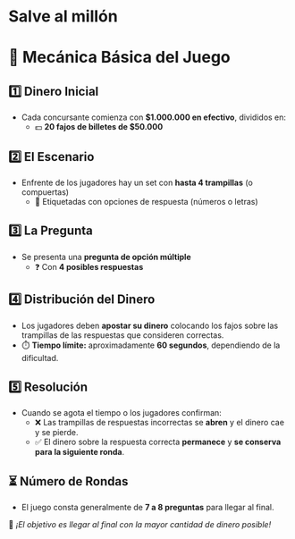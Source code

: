 # Salve al millón


# 💸 Mecánica Básica del Juego

## 1️⃣ Dinero Inicial
- Cada concursante comienza con **$1.000.000 en efectivo**, divididos en:
  - 💵 **20 fajos de billetes de $50.000**

## 2️⃣ El Escenario
- Enfrente de los jugadores hay un set con **hasta 4 trampillas** (o compuertas)
  - 🔢 Etiquetadas con opciones de respuesta (números o letras)

## 3️⃣ La Pregunta
- Se presenta una **pregunta de opción múltiple**
  - ❓ Con **4 posibles respuestas**

## 4️⃣ Distribución del Dinero
- Los jugadores deben **apostar su dinero** colocando los fajos sobre las trampillas de las respuestas que consideren correctas.
- ⏱️ **Tiempo límite:** aproximadamente **60 segundos**, dependiendo de la dificultad.

## 5️⃣ Resolución
- Cuando se agota el tiempo o los jugadores confirman:
  - ❌ Las trampillas de respuestas incorrectas se **abren** y el dinero cae y se pierde.
  - ✅ El dinero sobre la respuesta correcta **permanece** y **se conserva para la siguiente ronda**.



## ⏳ Número de Rondas
- El juego consta generalmente de **7 a 8 preguntas** para llegar al final.



🎯 *¡El objetivo es llegar al final con la mayor cantidad de dinero posible!*

